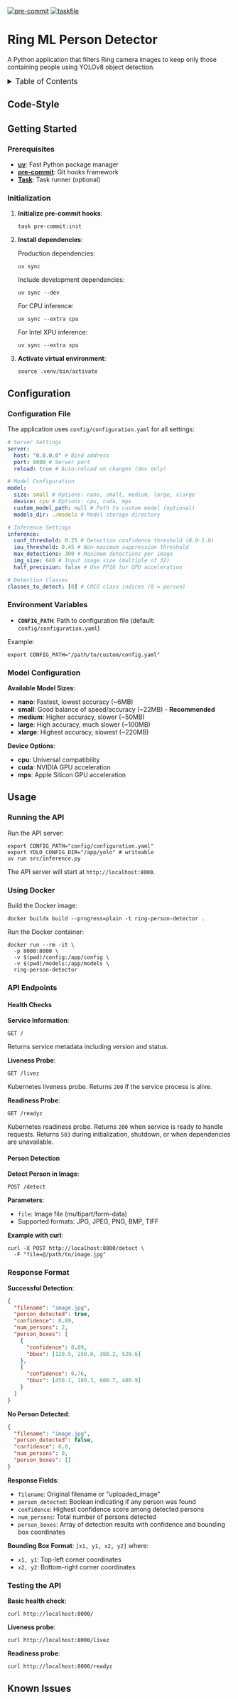 <!-- markdownlint-disable MD041 -->
<!-- markdownlint-disable MD033 -->
<!-- markdownlint-disable MD028 -->

<!-- PROJECT SHIELDS -->
<!--
*** I'm using markdown "reference style" links for readability.
*** Reference links are enclosed in brackets [ ] instead of parentheses ( ).
*** See the bottom of this document for the declaration of the reference variables
*** for contributors-url, forks-url, etc. This is an optional, concise syntax you may use.
*** https://www.markdownguide.org/basic-syntax/#reference-style-links
-->

[![pre-commit][pre-commit-shield]][pre-commit-url]
[![taskfile][taskfile-shield]][taskfile-url]

# Ring ML Person Detector

A Python application that filters Ring camera images to keep only those containing people using YOLOv8 object detection.

<details>
  <summary style="font-size:1.2em;">Table of Contents</summary>
<!-- START doctoc generated TOC please keep comment here to allow auto update -->
<!-- DON'T EDIT THIS SECTION, INSTEAD RE-RUN doctoc TO UPDATE -->

- [Code-Style](#code-style)
- [Getting Started](#getting-started)
  - [Prerequisites](#prerequisites)
  - [Initialization](#initialization)
- [Configuration](#configuration)
  - [Configuration File](#configuration-file)
  - [Environment Variables](#environment-variables)
  - [Model Configuration](#model-configuration)
- [Usage](#usage)
  - [Running the API](#running-the-api)
  - [Using Docker](#using-docker)
  - [API Endpoints](#api-endpoints)
  - [Response Format](#response-format)
  - [Testing the API](#testing-the-api)
- [Known Issues](#known-issues)

<!-- END doctoc generated TOC please keep comment here to allow auto update -->
</details>

## Code-Style

<!-- TBD -->

## Getting Started

### Prerequisites

- **[uv][uv-url]**: Fast Python package manager
- **[pre-commit][pre-commit-url]**: Git hooks framework
- **[Task][taskfile-url]**: Task runner (optional)

### Initialization

1. **Initialize pre-commit hooks**:

   ```shell
   task pre-commit:init
   ```

2. **Install dependencies**:

   Production dependencies:

   ```shell
   uv sync
   ```

   Include development dependencies:

   ```shell
   uv sync --dev
   ```

   For CPU inference:

   ```shell
   uv sync --extra cpu
   ```

   For Intel XPU inference:

   ```shell
   uv sync --extra xpu
   ```

3. **Activate virtual environment**:

   ```shell
   source .venv/bin/activate
   ```

## Configuration

### Configuration File

The application uses `config/configuration.yaml` for all settings:

```yaml
# Server Settings
server:
  host: "0.0.0.0" # Bind address
  port: 8000 # Server port
  reload: true # Auto-reload on changes (dev only)

# Model Configuration
model:
  size: small # Options: nano, small, medium, large, xlarge
  device: cpu # Options: cpu, cuda, mps
  custom_model_path: null # Path to custom model (optional)
  models_dir: ./models # Model storage directory

# Inference Settings
inference:
  conf_threshold: 0.25 # Detection confidence threshold (0.0-1.0)
  iou_threshold: 0.45 # Non-maximum suppression threshold
  max_detections: 300 # Maximum detections per image
  img_size: 640 # Input image size (multiple of 32)
  half_precision: false # Use FP16 for GPU acceleration

# Detection Classes
classes_to_detect: [0] # COCO class indices (0 = person)
```

### Environment Variables

- **`CONFIG_PATH`**: Path to configuration file (default: `config/configuration.yaml`)

Example:

```shell
export CONFIG_PATH="/path/to/custom/config.yaml"
```

### Model Configuration

**Available Model Sizes**:

- **nano**: Fastest, lowest accuracy (~6MB)
- **small**: Good balance of speed/accuracy (~22MB) - **Recommended**
- **medium**: Higher accuracy, slower (~50MB)
- **large**: High accuracy, much slower (~100MB)
- **xlarge**: Highest accuracy, slowest (~220MB)

**Device Options**:

- **cpu**: Universal compatibility
- **cuda**: NVIDIA GPU acceleration
- **mps**: Apple Silicon GPU acceleration

## Usage

### Running the API

Run the API server:

```shell
export CONFIG_PATH="config/configuration.yaml"
export YOLO_CONFIG_DIR="/app/yolo" # writeable
uv run src/inference.py
```

The API server will start at `http://localhost:8000`.

### Using Docker

Build the Docker image:

```shell
docker buildx build --progress=plain -t ring-person-detector .
```

Run the Docker container:

```shell
docker run --rm -it \
  -p 8000:8000 \
  -v $(pwd)/config:/app/config \
  -v $(pwd)/models:/app/models \
  ring-person-detector
```

### API Endpoints

#### Health Checks

**Service Information**:

```shell
GET /
```

Returns service metadata including version and status.

**Liveness Probe**:

```shell
GET /livez
```

Kubernetes liveness probe. Returns `200` if the service process is alive.

**Readiness Probe**:

```shell
GET /readyz
```

Kubernetes readiness probe. Returns `200` when service is ready to handle requests.
Returns `503` during initialization, shutdown, or when dependencies are unavailable.

#### Person Detection

**Detect Person in Image**:

```shell
POST /detect
```

**Parameters**:

- `file`: Image file (multipart/form-data)
- Supported formats: JPG, JPEG, PNG, BMP, TIFF

**Example with curl**:

```shell
curl -X POST http://localhost:8000/detect \
  -F "file=@/path/to/image.jpg"
```

### Response Format

**Successful Detection**:

```json
{
  "filename": "image.jpg",
  "person_detected": true,
  "confidence": 0.89,
  "num_persons": 2,
  "person_boxes": [
    {
      "confidence": 0.89,
      "bbox": [120.5, 250.8, 380.2, 520.6]
    },
    {
      "confidence": 0.76,
      "bbox": [450.1, 180.3, 600.7, 480.9]
    }
  ]
}
```

**No Person Detected**:

```json
{
  "filename": "image.jpg",
  "person_detected": false,
  "confidence": 0.0,
  "num_persons": 0,
  "person_boxes": []
}
```

**Response Fields**:

- `filename`: Original filename or "uploaded_image"
- `person_detected`: Boolean indicating if any person was found
- `confidence`: Highest confidence score among detected persons
- `num_persons`: Total number of persons detected
- `person_boxes`: Array of detection results with confidence and bounding box coordinates

**Bounding Box Format**: `[x1, y1, x2, y2]` where:

- `x1, y1`: Top-left corner coordinates
- `x2, y2`: Bottom-right corner coordinates

### Testing the API

**Basic health check**:

```shell
curl http://localhost:8000/
```

**Liveness probe**:

```shell
curl http://localhost:8000/livez
```

**Readiness probe**:

```shell
curl http://localhost:8000/readyz
```

## Known Issues

<!-- TBD -->

<!-- MARKDOWN LINKS & IMAGES -->
<!-- https://www.markdownguide.org/basic-syntax/#reference-style-links -->

<!-- Links -->

[uv-url]: https://github.com/astral-sh/uv

<!-- Badges -->

[pre-commit-shield]: https://img.shields.io/badge/pre--commit-enabled-brightgreen?logo=pre-commit
[pre-commit-url]: https://github.com/pre-commit/pre-commit
[taskfile-url]: https://taskfile.dev/
[taskfile-shield]: https://img.shields.io/badge/Taskfile-Enabled-brightgreen?logo=task
